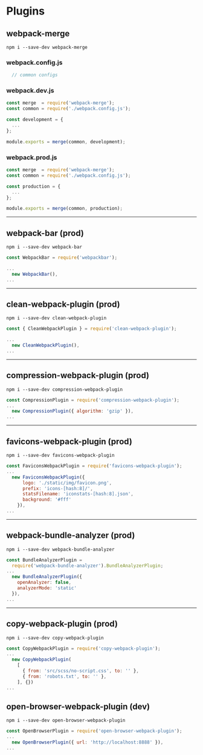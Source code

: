 # Plugins

## webpack-merge

```npm i --save-dev webpack-merge```

### webpack.config.js

```js
  // common configs
```

### webpack.dev.js

```js
const merge  = require('webpack-merge');
const common = require('./webpack.config.js');

const development = {
  ...
};

module.exports = merge(common, development);
```

### webpack.prod.js

```js
const merge  = require('webpack-merge');
const common = require('./webpack.config.js');

const production = {
  ...
};

module.exports = merge(common, production);
```

***

## webpack-bar (prod)

```npm i --save-dev webpack-bar```

```js
const WebpackBar = require('webpackbar');

...
  new WebpackBar(),
...
```

***

## clean-webpack-plugin (prod)

```npm i --save-dev clean-webpack-plugin```

```js
const { CleanWebpackPlugin } = require('clean-webpack-plugin');

...
  new CleanWebpackPlugin(),
...
```

***

## compression-webpack-plugin (prod)

```npm i --save-dev compression-webpack-plugin```

```js
const CompressionPlugin = require('compression-webpack-plugin');
...
  new CompressionPlugin({ algorithm: 'gzip' }),
...
```

***

## favicons-webpack-plugin (prod)

```npm i --save-dev favicons-webpack-plugin```

```js
const FaviconsWebpackPlugin = require('favicons-webpack-plugin');
...
  new FaviconsWebpackPlugin({
      logo: './static/img/favicon.png',
      prefix: 'icons-[hash:8]/',
      statsFilename: 'iconstats-[hash:8].json',
      background: '#fff'
    }),
...
```

***

## webpack-bundle-analyzer (prod)

```npm i --save-dev webpack-bundle-analyzer```

```js
const BundleAnalyzerPlugin = 
  require('webpack-bundle-analyzer').BundleAnalyzerPlugin;
...
  new BundleAnalyzerPlugin({
    openAnalyzer: false,
    analyzerMode: 'static'
  }),
...
```

***

## copy-webpack-plugin (prod)

```npm i --save-dev copy-webpack-plugin```

```js
const CopyWebpackPlugin = require('copy-webpack-plugin');
...
  new CopyWebpackPlugin(
    [
      { from: 'src/scss/no-script.css', to: '' },
      { from: 'robots.txt', to: '' },
    ], {})
...
```

## open-browser-webpack-plugin (dev)

```npm i --save-dev open-browser-webpack-plugin```

```js
const OpenBrowserPlugin = require('open-browser-webpack-plugin');
...
  new OpenBrowserPlugin({ url: 'http://localhost:8888' }),
...
```
